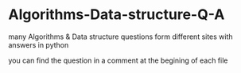 # Algorithms-Data-structure-Q-A

many Algorithms & Data structure questions form different sites with answers in python

you can find the question in a comment at the begining of each file
